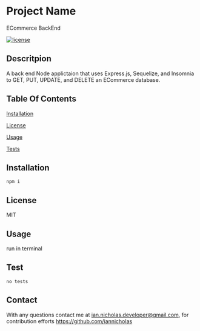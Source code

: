 
  # Project Name
  ECommerce BackEnd

  [![license](https://img.shields.io/badge/License-MIT-yellow.svg)](https://opensource.org/licenses/MIT)
  
  ## Descritpion
  A back end Node applictaion that uses Express.js, Sequelize, and Insomnia to GET, PUT, UPDATE, and DELETE an ECommerce database.  
  ## Table Of Contents
  [Installation](#installation)

  [License](#license)

  [Usage](#usage)

  [Tests](#test)
  ## Installation

  ~~~
  npm i
  ~~~

  ## License
  MIT

  ## Usage
  run in terminal 
  
  ## Test
  ~~~
  no tests
  ~~~

  ## Contact
  With any questions contact me at <ian.nicholas.developer@gmail.com>, for contribution efforts <https://github.com/iannicholas>
  